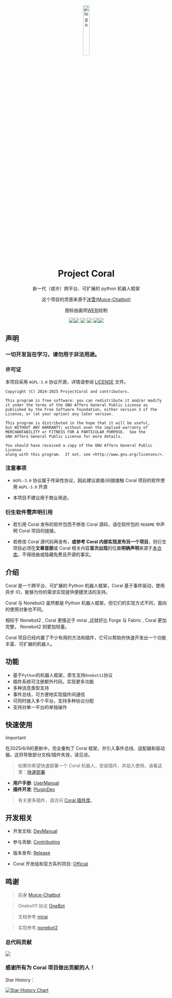 <div align="center">
    <div>
        <img src="./docs/coral.png" alt="logo" style="width: 20%; height: auto;">
    </div>
<h1>Project Coral</h1>

新一代（或许）跨平台、可扩展的 python 机器人框架

这个项目的灵感来源于<a href = "https://github.com/Moemu/Muice-Chatbot">沐雪(Muice-Chatbot)</a>

图标由画师<a href = "https://www.pixiv.net/users/20728711">WERI</a>绘制

![](https://shields.io/github/stars/ProjectCoral/Coral.svg)![](https://img.shields.io/github/forks/ProjectCoral/Coral.svg) ![](https://img.shields.io/github/tag/ProjectCoral/Coral.svg) ![](https://img.shields.io/github/release/ProjectCoral/Coral.svg) ![](https://img.shields.io/github/issues/ProjectCoral/Coral.svg)![](https://img.shields.io/badge/Python-3.10-blue)

</div>


## 声明

### 一切开发旨在学习，请勿用于非法用途。

### 许可证

本项目采用 `AGPL-3.0` 协议开源，详情请参阅 [LICENSE](https://github.com/ProjectCoral/Coral/blob/main/LICENSE) 文件。

    Copyright (C) 2024-2025 ProjectCoral and contributors.

    This program is free software: you can redistribute it and/or modify
    it under the terms of the GNU Affero General Public License as
    published by the Free Software Foundation, either version 3 of the
    License, or (at your option) any later version.

    This program is distributed in the hope that it will be useful,
    but WITHOUT ANY WARRANTY; without even the implied warranty of
    MERCHANTABILITY or FITNESS FOR A PARTICULAR PURPOSE.  See the
    GNU Affero General Public License for more details.

    You should have received a copy of the GNU Affero General Public License
    along with this program.  If not, see <http://www.gnu.org/licenses/>.

### 注意事项

- `AGPL-3.0` 协议属于传染性协议，因此建议直接/间接接触 Coral 项目的软件使用 `AGPL-3.0` 开源

- 本项目不建议用于商业用途。

### 衍生软件需声明引用

- 若引用 Coral 发布的软件包而不修改 Coral 源码，请在软件包的 `README` 中声明 Coral 项目的链接。

- 若修改 Coral 源代码再发布，**或参考 Coral 内部实现发布另一个项目**，则衍生项目必须在**文章首部**或 Coral 相关内容**首次出现**的位置**明确声明**来源于[本仓库](https://github.com/ProjectCoral/Coral)。不得扭曲或隐藏免费且开源的事实。

## 介绍

Coral 是一个跨平台、可扩展的 Python 机器人框架，Coral 基于事件驱动，使用异步 IO，能够为你的需求实现提供便捷灵活的支持。

Coral 与 Nonebot2 虽然都是 Python 机器人框架，但它们的实现方式不同，面向的使用对象也不同。

相较于 Nonebot2 , Coral 更接近于 mirai ,这就好比 Forge 与 Fabric , Coral 更加完整， Nonebot2 则更加轻量。

Coral 项目已经内置了不少有用的方法和插件，它可以帮助你快速开发出一个功能丰富、可扩展的机器人。

## 功能

* 基于`Python`的机器人框架，原生支持`Onebot11`协议
* 插件系统可注册额外代码，实现更多功能
* 多种消息类型支持
* 事件总线，可方便地实现插件间通信
* 可同时接入多个平台，支持多种协议分配
* 支持对单一平台的单独操作

## 快速使用

> [!important]
> 在2025/6/8的更新中，完全重构了 Coral 框架，并引入事件总线、适配器和驱动器。这将导致部分文档/插件失效，请见谅。

> 如果你希望快速部署一个 Coral 机器人，安装插件、并投入使用，请看这里：[快速部署](docs/QuickStart.md)

- **用户手册**: [UserManual](docs/UserManual.md)
- **插件开发**: [PluginDev](docs/PluginDev.md)

> 有关更多插件，请访问 [Coral 插件库](https://github.com/ProjectCoral/Coral_Plugins)。

## 开发相关

- 开发文档: [DevManual](docs/DevManual.md)
- 参与贡献: [Contributing](docs/CONTRIBUTING.md)
- 版本发布: [Release](https://github.com/ProjectCoral/Coral/releases)

- Coral 开发组和官方系列项目: [Official](https://github.com/ProjectCoral)

## 鸣谢

> 前身 [Muice-Chatbot](https://github.com/Moemu/Muice-Chatbot)

> Onebot11 协议 [OneBot](https://github.com/howmanybots/onebot)

> 文档参考 [mirai](https://github.com/mamoe/mirai)

> 实现参考 [nonebot2](https://github.com/nonebot/nonebot2)

### 总代码贡献

<a href="https://github.com/ProjectCoral/Coral/contributors">
    <img src="https://contrib.rocks/image?repo=ProjectCoral/Coral" />
</a>

### 感谢所有为 Coral 项目做出贡献的人！

Star History：

[![Star History Chart](https://api.star-history.com/svg?repos=ProjectCoral/Coral&type=Date)](https://star-history.com/#ProjectCoral/Coral&Date)

